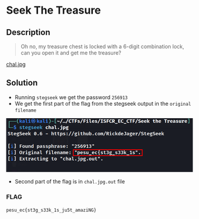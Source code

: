 # Seek The Treasure

## Description
> Oh no, my treasure chest is locked with a 6-digit combination lock, can you open it and get me the treasure?

[chal.jpg](./chal.jpg)
## Solution
* Running `stegseek` we get the password `256913`
* We get the first part of the flag from the stegseek output in the `original filename`

![seek1](image.png)
* Second part of the flag is in `chal.jpg.out` file

### FLAG
```
pesu_ec{st3g_s33k_1s_ju5t_amaziNG}
```